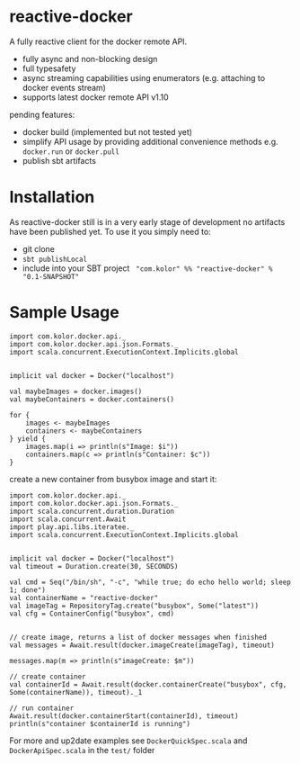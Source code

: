 reactive-docker
===============

A fully reactive client for the docker remote API.


* fully async and non-blocking design
* full typesafety
* async streaming capabilities using enumerators (e.g. attaching to docker events stream)
* supports latest docker remote API v1.10

pending features:

* docker build (implemented but not tested yet)
* simplify API usage by providing additional convenience methods e.g. ``docker.run`` or ``docker.pull``
* publish sbt artifacts

Installation
=============
As reactive-docker still is in a very early stage of development no artifacts have been published yet. To use it you simply need to:

* git clone
* ```sbt publishLocal```
* include into your SBT project ``` "com.kolor" %% "reactive-docker" % "0.1-SNAPSHOT"```

Sample Usage
==================
```
import com.kolor.docker.api._
import com.kolor.docker.api.json.Formats._
import scala.concurrent.ExecutionContext.Implicits.global


implicit val docker = Docker("localhost")

val maybeImages = docker.images()
val maybeContainers = docker.containers()

for {
	images <- maybeImages
	containers <- maybeContainers} yield {
	images.map(i => println(s"Image: $i"))	containers.map(c => println(s"Container: $c"))}

```

create a new container from busybox image and start it:

```
import com.kolor.docker.api._
import com.kolor.docker.api.json.Formats._
import scala.concurrent.duration.Duration
import scala.concurrent.Await
import play.api.libs.iteratee._
import scala.concurrent.ExecutionContext.Implicits.global


implicit val docker = Docker("localhost")
val timeout = Duration.create(30, SECONDS)

val cmd = Seq("/bin/sh", "-c", "while true; do echo hello world; sleep 1; done")
val containerName = "reactive-docker"
val imageTag = RepositoryTag.create("busybox", Some("latest"))
val cfg = ContainerConfig("busybox", cmd)


// create image, returns a list of docker messages when finished
val messages = Await.result(docker.imageCreate(imageTag), timeout)

messages.map(m => println(s"imageCreate: $m"))

// create container
val containerId = Await.result(docker.containerCreate("busybox", cfg, Some(containerName)), timeout)._1

// run container
Await.result(docker.containerStart(containerId), timeout)
println(s"container $containerId is running")
```


For more and up2date examples see ``DockerQuickSpec.scala`` and ``DockerApiSpec.scala`` in the ``test/`` folder